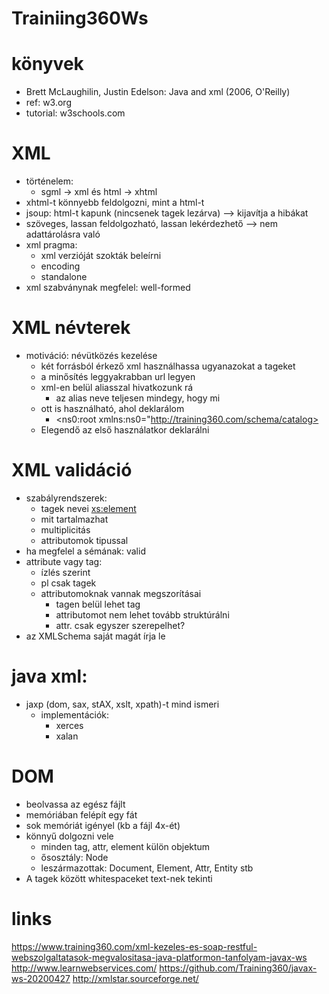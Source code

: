 # Trainiing360Ws

# könyvek
 * Brett McLaughilin, Justin Edelson: Java and xml (2006, O'Reilly)
 * ref: w3.org
 * tutorial: w3schools.com
 
# XML
 * történelem:
   * sgml -> xml és html -> xhtml
 * xhtml-t könnyebb feldolgozni, mint a html-t
 * jsoup: html-t kapunk (nincsenek tagek lezárva) --> kijavítja a hibákat
 * szöveges, lassan feldolgozható, lassan lekérdezhető --> nem adattárolásra való
 * xml pragma:
    * xml verzióját szokták beleírni
    * encoding
    * standalone
 * xml szabványnak megfelel: well-formed

# XML névterek
 * motiváció: névütközés kezelése
   * két forrásból érkező xml használhassa ugyanazokat a tageket
   * a minősítés leggyakrabban url legyen
   * xml-en belül aliasszal hivatkozunk rá
     * az alias neve teljesen mindegy, hogy mi
   * ott is használható, ahol deklarálom
     * <ns0:root xmlns:ns0="http://training360.com/schema/catalog>
   * Elegendő az első használatkor deklarálni

# XML validáció
 * szabályrendszerek:
   * tagek nevei <xs:element>
   * mit tartalmazhat
   * multiplicitás
   * attributomok tipussal
 * ha megfelel a sémának: valid
 * attribute vagy tag:
   * ízlés szerint
   * pl csak tagek
   * attributomoknak vannak megszorításai
     * tagen belül lehet tag
     * attributomot nem lehet tovább struktúrálni
     * attr. csak egyszer szerepelhet?
 * az XMLSchema saját magát írja le

# java xml:
 * jaxp (dom, sax, stAX, xslt, xpath)-t mind ismeri
   * implementációk:
     * xerces
     * xalan
# DOM
 * beolvassa az egész fájlt
 * memóriában felépít egy fát
 * sok memóriát igényel (kb a fájl 4x-ét)
 * könnyű dolgozni vele
   * minden tag, attr, element külön objektum
   * ősosztály: Node
   * leszármazottak: Document, Element, Attr, Entity stb
 * A tagek között whitespaceket text-nek tekinti

 
# links
https://www.training360.com/xml-kezeles-es-soap-restful-webszolgaltatasok-megvalositasa-java-platformon-tanfolyam-javax-ws
http://www.learnwebservices.com/
https://github.com/Training360/javax-ws-20200427
http://xmlstar.sourceforge.net/
